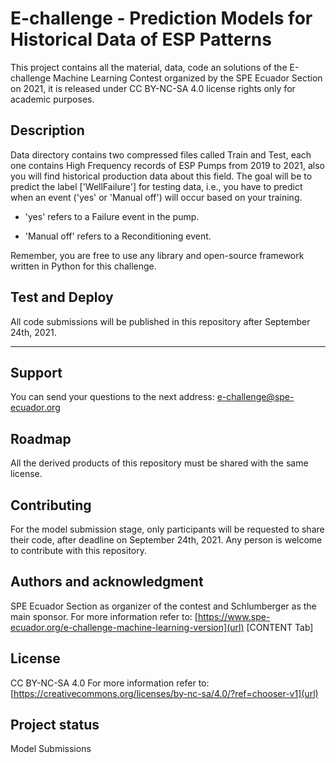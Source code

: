 # E-challenge - Prediction Models for Historical Data of ESP Patterns

This project contains all the material, data, code an solutions of the E-challenge Machine Learning Contest organized by the SPE Ecuador Section on 2021, it is released under CC BY-NC-SA 4.0 license rights only for academic purposes. 

## Description

Data directory contains two compressed files called Train and Test, each one contains High Frequency records of ESP Pumps from 2019 to 2021, also you will find historical production data about this field. The goal will be to predict the label ['WellFailure'] for testing data, i.e., you have to predict when an event ('yes' or 'Manual off') will occur based on your training.

 - 'yes' refers to a Failure event in the pump.

 - 'Manual off' refers to a Reconditioning event.

Remember, you are free to use any library and open-source framework written in Python for this challenge.

## Test and Deploy

All code submissions will be published in this repository after September 24th, 2021.

***

## Support
You can send your questions to the next address: e-challenge@spe-ecuador.org

## Roadmap
All the derived products of this repository must be shared with the same license.

## Contributing
For the model submission stage, only participants will be requested to share their code, after deadline on September 24th, 2021. Any person is welcome to contribute with this repository.

## Authors and acknowledgment
SPE Ecuador Section as organizer of the contest and Schlumberger as the main sponsor.
For more information refer to: [https://www.spe-ecuador.org/e-challenge-machine-learning-version](url) [CONTENT Tab]

## License
CC BY-NC-SA 4.0
For more information refer to: [https://creativecommons.org/licenses/by-nc-sa/4.0/?ref=chooser-v1](url)

## Project status
Model Submissions

